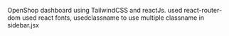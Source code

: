 OpenShop dashboard using TailwindCSS and reactJs.
used react-router-dom
used react fonts,
usedclassname to use multiple classname in sidebar.jsx
